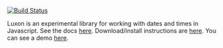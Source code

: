 [![Build Status](https://travis-ci.org/icambron/luxon.svg?branch=master)](https://travis-ci.org/icambron/luxon)

Luxon is an experimental library for working with dates and times in Javascript. See the docs [here](http://isaaccambron.com/luxon/docs/). Download/install instructions are [here](http://isaaccambron.com/luxon/docs/manual/design/install.html). You can see a demo [here](http://isaaccambron.com/luxon/demo/global.html).
